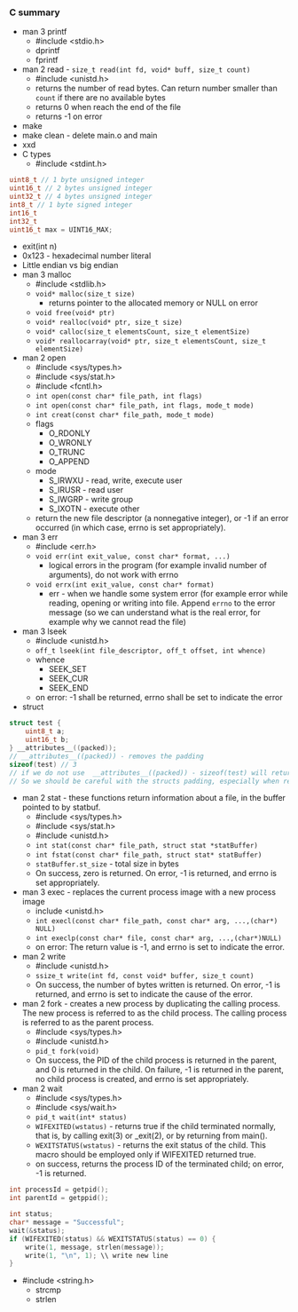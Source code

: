 ### C summary
* man 3 printf
    - #include <stdio.h>
    - dprintf
    - fprintf
* man 2 read - ```size_t read(int fd, void* buff, size_t count)```
    - #include <unistd.h>
    - returns the number of read bytes. Can return number smaller than ```count``` if there are no available bytes
    - returns 0 when reach the end of the file
    - returns -1 on error 
* make 
* make clean - delete main.o and main
* xxd
* C types
    - #include <stdint.h>
```c
uint8_t // 1 byte unsigned integer
uint16_t // 2 bytes unsigned integer
uint32_t // 4 bytes unsigned integer
int8_t // 1 byte signed integer
int16_t
int32_t
uint16_t max = UINT16_MAX;
```
* exit(int n)
* 0x123 - hexadecimal number literal
* Little endian vs big endian
* man 3 malloc
    - #include <stdlib.h>
    - ```void* malloc(size_t size)```
        - returns pointer to the allocated memory or NULL on error
    - ```void free(void* ptr)```
    - ```void* realloc(void* ptr, size_t size)```
    - ```void* calloc(size_t elementsCount, size_t elementSize)```
    - ```void* reallocarray(void* ptr, size_t elementsCount, size_t elementSize)```
* man 2 open
    - #include <sys/types.h>
    - #include <sys/stat.h>
    - #include <fcntl.h>
    - ```int open(const char* file_path, int flags)```
    - ```int open(const char* file_path, int flags, mode_t mode)```
    - ```int creat(const char* file_path, mode_t mode)```
    - flags
        - O_RDONLY
        - O_WRONLY
        - O_TRUNC
        - O_APPEND
    - mode
        - S_IRWXU - read, write, execute user
        - S_IRUSR - read user
        - S_IWGRP - write group
        - S_IXOTN - execute other
    -  return the new file descriptor (a nonnegative integer), or -1 if an error occurred (in which case, errno is set appropriately).
* man 3 err
    - #include <err.h>
    - ```void err(int exit_value, const char* format, ...)```
        - logical errors in the program (for example invalid number of arguments), do not work with errno
    - ```void errx(int exit_value, const char* format)```
        - err - when we handle some system error (for example error while reading, opening or writing into file. Append ```errno``` to the error message (so we can understand what is the real error, for example why we cannot read the file)
* man 3 lseek
    - #include <unistd.h>
    - ```off_t lseek(int file_descriptor, off_t offset, int whence)```
    - whence
        - SEEK_SET
        - SEEK_CUR
        - SEEK_END
    - on error: -1 shall be returned, errno shall be set to indicate the error
* struct
```c
struct test {
    uint8_t a;
    uint16_t b;
} __attributes__((packed));
// __attributes__((packed)) - removes the padding
sizeof(test) // 3
// if we do not use  __attributes__((packed)) - sizeof(test) will return 4
// So we should be careful with the structs padding, especially when reading information from file
```
* man 2 stat -  these functions return information about a file, in the buffer pointed to by statbuf.
    - #include <sys/types.h>
    - #include <sys/stat.h>
    - #include <unistd.h>
    - ```int stat(const char* file_path, struct stat *statBuffer)```
    - ```int fstat(const char* file_path, struct stat* statBuffer)```
    - ```statBuffer.st_size``` - total size in bytes
    - On success, zero is returned.  On error, -1 is returned, and errno is set appropriately.
* man 3 exec - replaces the current process image with a new process image
    - include <unistd.h>
    - ```int execl(const char* file_path, const char* arg, ...,(char*) NULL)```
    - ```int execlp(const char* file, const char* arg, ...,(char*)NULL)```
    - on error: The return value is -1, and errno is set to indicate the error.
* man 2 write
    - #include <unistd.h>
    - ```ssize_t write(int fd, const void* buffer, size_t count)```
    -  On success, the number of bytes written is returned.  On error, -1 is returned, and errno is set to indicate the cause of the error.
* man 2 fork - creates a new process by duplicating the calling process. The new process is referred to as the child process. The calling process is referred to as the parent process.
    - #include <sys/types.h>
    - #include <unistd.h>
    - ```pid_t fork(void)```
    - On success, the PID of the child process is returned in the parent, and 0 is returned in the child. On failure, -1 is returned in the parent, no child process is created, and errno is set appropriately.
* man 2 wait
    - #include <sys/types.h>
    - #include <sys/wait.h>
    - ```pid_t wait(int* status)```
    - ```WIFEXITED(wstatus)``` - returns true if the child terminated normally, that is, by calling exit(3) or _exit(2), or by returning from main().
    - ```WEXITSTATUS(wstatus)``` - returns the exit status of the child. This macro should be employed only if WIFEXITED returned true.
    - on success, returns the process ID of the terminated child; on error, -1 is returned.
```c
int processId = getpid();
int parentId = getppid();

int status;
char* message = "Successful";
wait(&status);
if (WIFEXITED(status) && WEXITSTATUS(status) == 0) {
    write(1, message, strlen(message));
    write(1, "\n", 1); \\ write new line
}
```
* #include <string.h>
    - strcmp
    - strlen

